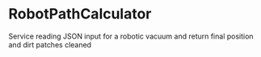 # RobotPathCalculator
Service reading JSON input for a robotic vacuum and return final position and dirt patches cleaned

